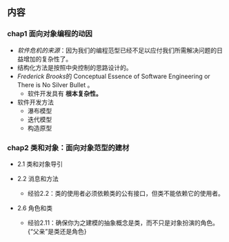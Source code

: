 
##  内容
###  chap1 面向对象编程的动因
+ *软件危机的来源*：因为我们的编程范型已经不足以应付我们所需解决问题的日益增加的复杂性了。
+ 结构化方法是按照中央控制的思路设计的。
+ *Frederick Brooks*的 Conceptual Essence of Software Engineering or There is No Silver Bullet 。
	+ 软件开发具有 **根本复杂性。**
+ 软件开发方法
	+ 瀑布模型
	+ 迭代模型
	+ 构造原型

###  chap2 类和对象：面向对象范型的建材
+ 2.1 类和对象导引

+ 2.2 消息和方法
	+ 经验2.2：类的使用者必须依赖类的公有接口，但类不能依赖它的使用者。
+ 2.6 角色和类
	+ 经验2.11：确保你为之建模的抽象概念是类，而不只是对象扮演的角色。 {“父亲”是类还是角色}
